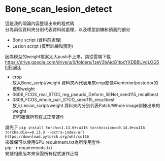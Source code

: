 # Bone_scan_lesion_detect

這是我的碩論內容整理出來的程式碼  
分為兩個資料夾分別代表資料前處理，以及模型訓練和預測的部分  
  
* Bone script (資料前處理)  
* Lesion script (模型訓練和預測)  
  
因為模型的weight檔案太大push不上來，請從雲端下載  
<https://drive.google.com/drive/u/0/folders/1zeV3bAjdG1tpcYXDBBUvgLOG5hIFmibL>  
* crop  
  放入Bone_script/weight 資料夾內代表用來crop影像中anterior/posterior的模型weight   
* 0606_FCOS_real_STOD_reg_pseudo_Deform_SENet_seed115_recallbest
* 0809_FCOS_whole_pair_STOD_seed115_recallbest  
放入Lesion_script/weight 資料夾內分別代表Patch/Whole image訓練出來的weight  
即可確保所有程式正常運作  

請先下
`pip install torch==1.13.0+cu116 torchvision==0.14.0+cu116 torchaudio==0.13.0 --extra-index-url https://download.pytorch.org/whl/cu116`  
來確保可以使用GPU
requirment.txt為所使用套件  
pip: -r requirements.txt  
安裝相應版本來保證所有程式運作正常  
